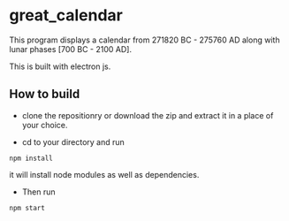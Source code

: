 # great_calendar
 This program displays a calendar from 271820 BC - 275760 AD along with
lunar phases [700 BC - 2100 AD].

This is built with electron js. 

## How to build
- clone the repositionry or download the zip and extract it in a place of your choice.

- cd to your directory and run
```
npm install
```
it will install node modules as well as dependencies.

- Then run
```
npm start
```
